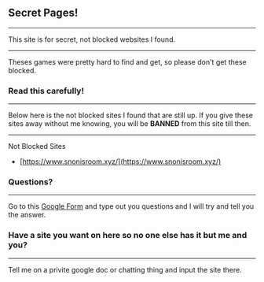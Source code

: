 ## Secret Pages!
_____________________________________________________
This site is for secret, not blocked websites I found.
 
_____________________________________________________
Theses games were pretty hard to find and get, so please don't get these blocked.
 
### Read this carefully!
______________________________________________________________________________________________________________________________________________________________
Below here is the not blocked sites I found that are still up. If you give these sites away without me knowing, you will be **BANNED** from this site till then.
 
______________________________________________________________________________________________________________________________________________________________
Not Blocked Sites

- [https://www.snonisroom.xyz/](https://www.snonisroom.xyz/)
 
 
 
 
 
 
 
 
### Questions?
_______________ 
Go to this [Google Form](https://forms.gle/bcRLEAUMo77u4beP9) and type out you questions 
and I will try and tell you the answer.
 
### Have a site you want on here so no one else has it but me and you?
______________________________________________________________________ 
Tell me on a privite google doc or chatting thing and input the site there. 
